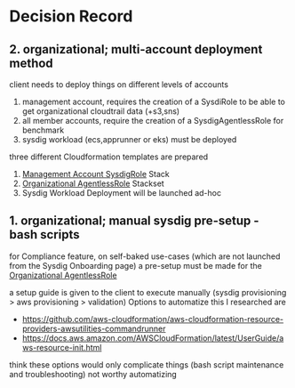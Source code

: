 # Decision Record

## 2. organizational; multi-account deployment method

client needs to deploy things on different levels of accounts
1. management account, requires the creation of a SysdiRole to be able to get organizational cloudtrail data (+s3,sns)
2. all member accounts, require the creation of a SysdigAgentlessRole for benchmark
3. sysdig workload (ecs,apprunner or eks) must be deployed

three different Cloudformation templates are prepared
1. [Management Account SysdigRole](./organizational_management_account) Stack
2. [Organizational AgentlessRole](./organizational_agentless_role) Stackset
3. Sysdig Workload Deployment will be launched ad-hoc


## 1. organizational; manual sysdig pre-setup - bash scripts

for Compliance feature, on self-baked use-cases (which are not launched from the Sysdig Onboarding page)
a pre-setup must be made for the [Organizational AgentlessRole](./organizational_agentless_role)

a setup guide is given to the client to execute manually (sysdig provisioning > aws provisioning > validation)
Options to automatize this I researched are
- https://github.com/aws-cloudformation/aws-cloudformation-resource-providers-awsutilities-commandrunner
- https://docs.aws.amazon.com/AWSCloudFormation/latest/UserGuide/aws-resource-init.html

think these options would only complicate things (bash script maintenance and troubleshooting)
not worthy automatizing


